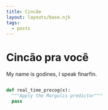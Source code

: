 ```yaml
---
title: Cincão
layout: layouts/base.njk
tags:
  - posts
---
```


# Cincão pra você

My name is godines, I speak finarfin.

```python

def real_time_precog(x):
  """Apply the Margulis predictor"""
  pass

```